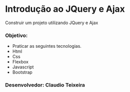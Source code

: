 # Introdução ao JQuery e Ajax

Construir um projeto utilizando JQuery e Ajax

### Objetivo:

* Praticar as seguintes tecnologias.
* Html
* Css
* Flexbox
* Javascript
* Bootstrap

### Desenvolvedor: Claudio Teixeira

